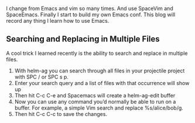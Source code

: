 <!--
.. title: Emacs,I'm back!
.. slug: emacsim-back
.. date: 2022-04-15 18:54:29 UTC+08:00
.. tags: 
.. category: 
.. link: 
.. description: 
.. type: text
-->

I change from Emacs and vim so many times.
And use SpaceVim and SpaceEmacs.
Finally I start to build my own Emacs conf.
This blog will record any thing I learn how to use Emacs.

## Searching and Replacing in Multiple Files
A cool trick I learned recently is the ability to search and replace in multiple files.

1. With helm-ag you can search through all files in your projectile project with SPC / or SPC s p.
2. Enter your search query and a list of files with that occurrence will show up
3. Then hit C-c C-e and Spacemacs will create a helm-ag-edit buffer
4. Now you can use any command you’d normally be able to run on a buffer. For example, a simple Vim search and replace %s/alice/bob/g.
5. Then hit C-c C-c to save the changes.
